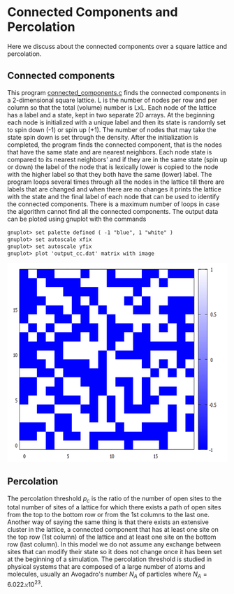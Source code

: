 Connected Components and Percolation
====================================
Here we discuss about the connected components over a square lattice and percolation.

## Connected components
This program [connected_components.c](connected_components.c) finds the connected components in a 2-dimensional square lattice. L is the number of nodes per row and per column so that the total (volume) number is LxL. Each node of the lattice
has a label and a state, kept in two separate 2D arrays. At the
beginning each node is initialized with a unique label and then
its state is randomly set to spin down (-1) or spin up (+1).
The number of nodes that may take the state spin down is set through
the density. After the initialization is completed, the program
finds the connected component, that is the nodes that have the
same state and are nearest neighbors. Each node state is compared
to its nearest neighbors' and if they are in the same state (spin
up or down) the label of the node that is lexically lower is copied
to the node with the higher label so that they both have the same
(lower) label. The program loops several times through all the nodes
in the lattice till there are labels that are changed and when there
are no changes it prints the lattice with the state and the final
label of each node that can be used to identify the connected
components. There is a maximum number of loops in case the algorithm
cannot find all the connected components.
The output data can be ploted using gnuplot with the commands

````
gnuplot> set palette defined ( -1 "blue", 1 "white" )
gnuplot> set autoscale xfix
gnuplot> set autoscale yfix
gnuplot> plot 'output_cc.dat' matrix with image
````
<p align="center">
  <img src="images/connected_components.png" width="640" height="456" alt="Connected components on a square lattice">
</p>

## Percolation
The percolation threshold $p_c$ is the ratio of the number of open sites to the total number of sites of a lattice for which there exists a path of open sites from the top to the bottom row or from the 1st columns to the last one. Another way of saying the same thing is that there exists an extensive cluster in the lattice, a connected component that has at least one site on the top row (1st column) of the lattice and at least one site on the bottom row (last column). In this model we do not assume any exchange between sites that can modify their state so it does not change once it has been set at the beginning of a simulation. The percolation threshold is studied in physical systems that are composed of a large number of atoms and molecules, usually an Avogadro's number $N_A$ of particles where $N_A = 6.022𝚡10^{23}$.
